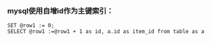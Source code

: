 ### mysql使用自增id作为主键索引：

```
SET @row1 := 0;
SELECT @row1 :=@row1 + 1 as id, a.id as item_id from table as a
```
